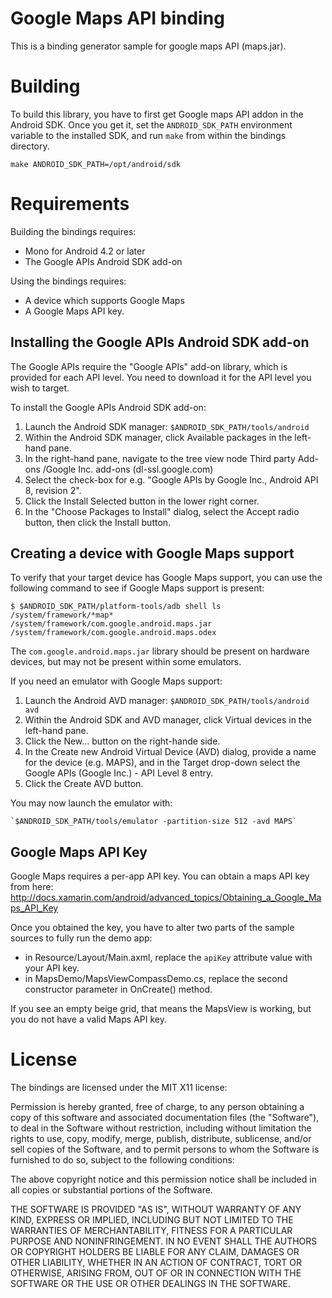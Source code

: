 Google Maps API binding
=======================

This is a binding generator sample for google maps API (maps.jar).


Building
========

To build this library, you have to first get Google maps API addon in
the Android SDK. Once you get it, set the `ANDROID_SDK_PATH` environment
variable to the installed SDK, and run `make` from within the bindings
directory.

    make ANDROID_SDK_PATH=/opt/android/sdk

Requirements
============

Building the bindings requires:

* Mono for Android 4.2 or later
* The Google APIs Android SDK add-on

Using the bindings requires:

* A device which supports Google Maps
* A Google Maps API key.


Installing the Google APIs Android SDK add-on
---------------------------------------------

The Google APIs require the "Google APIs" add-on library, which is provided
for each API level. You need to download it for the API level you wish to
target.

To install the Google APIs Android SDK add-on:

 1. Launch the Android SDK manager:
        `$ANDROID_SDK_PATH/tools/android`
 2. Within the Android SDK manager, click Available packages
    in the left-hand pane.
 3. In the right-hand pane, navigate to the tree view node Third party
    Add-ons /Google Inc. add-ons (dl-ssl.google.com)
 4. Select the check-box for e.g. "Google APIs by Google Inc., Android API
    8, revision 2".
 5. Click the Install Selected button in the lower right corner.
 6. In the "Choose Packages to Install" dialog, select the Accept
    radio button, then click the Install button.


Creating a device with Google Maps support
------------------------------------------

To verify that your target device has Google Maps support, you can use
the following command to see if Google Maps support is present:

    $ $ANDROID_SDK_PATH/platform-tools/adb shell ls /system/framework/*map*
    /system/framework/com.google.android.maps.jar
    /system/framework/com.google.android.maps.odex

The `com.google.android.maps.jar` library should be present on
hardware devices, but may not be present within some emulators.

If you need an emulator with Google Maps support:

 1. Launch the Android AVD manager:
        `$ANDROID_SDK_PATH/tools/android avd`
 2. Within the Android SDK and AVD manager, click Virtual devices
    in the left-hand pane.
 3. Click the New... button on the right-hande side.
 4. In the Create new Android Virtual Device (AVD) dialog, provide a
    name for the device (e.g. MAPS), and in the Target drop-down
    select the Google APIs (Google Inc.) - API Level 8 entry.
 5. Click the Create AVD button.

You may now launch the emulator with:

    `$ANDROID_SDK_PATH/tools/emulator -partition-size 512 -avd MAPS`


Google Maps API Key
-------------------

Google Maps requires a per-app API key.  You can obtain a maps API key from here:
http://docs.xamarin.com/android/advanced_topics/Obtaining_a_Google_Maps_API_Key

Once you obtained the key, you have to alter two parts of the sample sources to fully
run the demo app:

  * in Resource/Layout/Main.axml, replace the `apiKey` attribute value with your API key.
  * in MapsDemo/MapsViewCompassDemo.cs, replace the second constructor parameter
    in OnCreate() method.

If you see an empty beige grid, that means the MapsView is working, but you do not
have a valid Maps API key.


License
=======

The bindings are licensed under the MIT X11 license:

Permission is hereby granted, free of charge, to any person obtaining a copy
of this software and associated documentation files (the "Software"), to deal
in the Software without restriction, including without limitation the rights
to use, copy, modify, merge, publish, distribute, sublicense, and/or sell
copies of the Software, and to permit persons to whom the Software is
furnished to do so, subject to the following conditions:

The above copyright notice and this permission notice shall be included in
all copies or substantial portions of the Software.

THE SOFTWARE IS PROVIDED "AS IS", WITHOUT WARRANTY OF ANY KIND, EXPRESS OR
IMPLIED, INCLUDING BUT NOT LIMITED TO THE WARRANTIES OF MERCHANTABILITY,
FITNESS FOR A PARTICULAR PURPOSE AND NONINFRINGEMENT. IN NO EVENT SHALL THE
AUTHORS OR COPYRIGHT HOLDERS BE LIABLE FOR ANY CLAIM, DAMAGES OR OTHER
LIABILITY, WHETHER IN AN ACTION OF CONTRACT, TORT OR OTHERWISE, ARISING FROM,
OUT OF OR IN CONNECTION WITH THE SOFTWARE OR THE USE OR OTHER DEALINGS IN
THE SOFTWARE.
